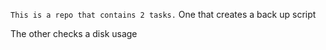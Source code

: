 ```This is a repo that contains 2 tasks.```
One that creates a back up script

The other checks a disk usage
